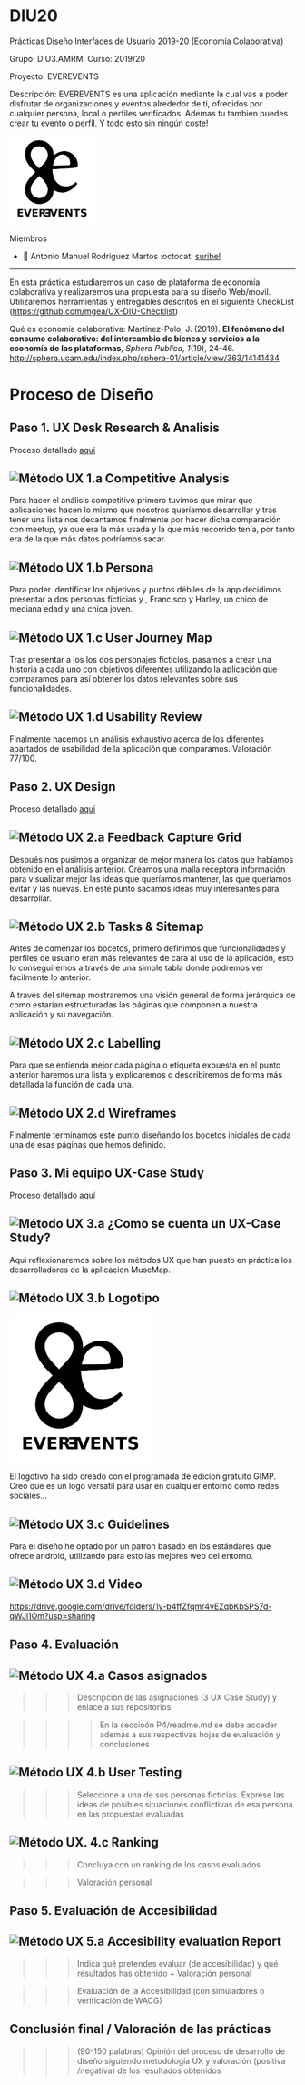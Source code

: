 # DIU20
Prácticas Diseño Interfaces de Usuario 2019-20 (Economía Colaborativa) 

Grupo: DIU3.AMRM.  Curso: 2019/20 

Proyecto: EVEREVENTS

Descripción: EVEREVENTS es una aplicación mediante la cual vas a poder disfrutar de organizaciones y eventos alrededor de ti, ofrecidos por cualquier persona, local o perfiles verificados. Ademas tu tambien puedes crear tu evento o perfil. Y todo esto sin ningún coste!

<img src="img/LOGO.png" alt="drawing" width="150"/>

Miembros
 * :bust_in_silhouette:   Antonio Manuel Rodriguez Martos    :octocat:  [suribel](https://github.com/suribel)

----- 

En esta práctica estudiaremos un caso de plataforma de economía colaborativa y realizaremos una propuesta para su diseño Web/movil. Utilizaremos herramientas y entregables descritos en el siguiente CheckList (https://github.com/mgea/UX-DIU-Checklist) 


Qué es economia colaborativa: Martínez-Polo, J. (2019). **El fenómeno del consumo colaborativo: del intercambio de bienes y servicios a la economía de las plataformas**, *Sphera Publica, 1*(19), 24-46. http://sphera.ucam.edu/index.php/sphera-01/article/view/363/14141434



# Proceso de Diseño 

## Paso 1. UX Desk Research & Analisis 

Proceso detallado [aquí](https://github.com/suribel/DIU20/blob/master/P1/README.md)

![Método UX](img/Competitive.png) 1.a Competitive Analysis
-----

Para hacer el análisis competitivo primero tuvimos que mirar que aplicaciones hacen lo mismo que nosotros queríamos desarrollar y tras tener una lista nos decantamos finalmente por hacer dicha comparación con meetup, ya que era la más usada y la que más recorrido tenía, por tanto era de la que más datos podríamos sacar.

![Método UX](img/Persona.png) 1.b Persona
-----

Para poder identificar los objetivos y puntos débiles de la app decidimos presentar a dos personas ficticias y , Francisco y Harley, un chico de mediana edad y una chica joven.

![Método UX](img/JourneyMap.png) 1.c User Journey Map
----

Tras presentar a los los dos personajes ficticios, pasamos a crear una historia a cada uno con objetivos diferentes utilizando la aplicación que comparamos para así obtener los datos relevantes sobre sus funcionalidades.

![Método UX](img/usabilityReview.png) 1.d Usability Review
----

Finalmente hacemos un análisis exhaustivo acerca de los diferentes apartados de usabilidad de la aplicación que comparamos.
Valoración 77/100. 


## Paso 2. UX Design  

Proceso detallado [aquí](https://github.com/suribel/DIU20/blob/master/P2/README.md)

![Método UX](img/feedback-capture-grid.png) 2.a Feedback Capture Grid
----

Después nos pusimos a organizar de mejor manera los datos que habíamos obtenido en el análisis anterior. Creamos una malla receptora información  para visualizar mejor las ideas que queríamos mantener, las que queríamos evitar y las nuevas. En este punto sacamos ideas muy interesantes para desarrollar.

![Método UX](img/Sitemap.png) 2.b Tasks & Sitemap 
-----

Antes de comenzar los bocetos, primero definimos que funcionalidades y perfiles de usuario eran más relevantes de cara al uso de la aplicación, esto lo conseguiremos a través de una simple tabla donde podremos ver fácilmente lo anterior.

A través del sitemap mostraremos una visión general de forma jerárquica de como estarían estructuradas las páginas que componen a nuestra aplicación y su navegación.

![Método UX](img/labelling.png) 2.c Labelling 
----

Para que se entienda mejor cada página o etiqueta expuesta en el punto anterior haremos una lista y explicaremos o describiremos de forma más detallada la función de cada una.

![Método UX](img/Wireframes.png) 2.d Wireframes
-----

Finalmente terminamos este punto diseñando los bocetos iniciales de cada una de esas páginas que hemos definido.


## Paso 3. Mi equipo UX-Case Study 

Proceso detallado [aquí](https://github.com/suribel/DIU20/blob/master/P3/README.md)

![Método UX](img/moodboard.png) 3.a ¿Como se cuenta un UX-Case Study?
-----

Aqui reflexionaremos sobre los métodos UX	que	han	puesto en	práctica los desarrolladores de la aplicacion MuseMap.

![Método UX](img/landing-page.png)  3.b Logotipo
----

<img src="img/LOGO.png" alt="drawing" width="250"/>

El logotivo ha sido creado con el programada de edicion gratuito GIMP.
Creo que es un logo versatil para usar en cualquier entorno como redes sociales...

![Método UX](img/guidelines.png) 3.c Guidelines
----

Para el diseño he optado por un patron basado en los estándares que ofrece android, utilizando para esto las mejores web del entorno.

![Método UX](img/mockup.png)  3.d Video
----

https://drive.google.com/drive/folders/1y-b4ffZfqmr4vEZqbKbSPS7d-qWJl1Om?usp=sharing


## Paso 4. Evaluación 


![Método UX](img/ABtesting.png) 4.a Casos asignados
----


>>> Descripción de las asignaciones (3 UX Case Study) y enlace a  sus repositorios.

>>>> En la seccioón P4/readme.md se debe acceder además a sus respectivas hojas de evaluación y conclusiones 


![Método UX](img/usability-testing.png) 4.b User Testing
----

>>> Seleccione a una de sus personas ficticias. Exprese las ideas de posibles situaciones conflictivas de esa persona en las propuestas evaluadas


![Método UX](img/Survey.png). 4.c Ranking 
----

>>> Concluya con un ranking de los casos evaluados 

>>> Valoración personal 


## Paso 5. Evaluación de Accesibilidad  


![Método UX](img/Accesibility.png)  5.a Accesibility evaluation Report
----

>>> Indica qué pretendes evaluar (de accesibilidad) y qué resultados has obtenido + Valoración personal

>>> Evaluación de la Accesibilidad (con simuladores o verificación de WACG) 



## Conclusión final / Valoración de las prácticas


>>> (90-150 palabras) Opinión del proceso de desarrollo de diseño siguiendo metodología UX y valoración (positiva /negativa) de los resultados obtenidos







